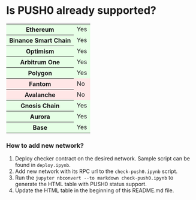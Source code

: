 # Is PUSH0 already supported?

<style type="text/css">
#T_fe830 thead {
  display: none;
}
#T_fe830 caption {
  font-size: 110%;
  font-weight: bold;
  margin-bottom: 0.67em;
}
#T_fe830 tr {
  background-color: #e6ffe6;
}
#T_fe830 tr + tr {
  background-color: #e6ffe6;
}
#T_fe830 tr + tr + tr {
  background-color: #e6ffe6;
}
#T_fe830 tr + tr + tr + tr {
  background-color: #e6ffe6;
}
#T_fe830 tr + tr + tr + tr + tr {
  background-color: #e6ffe6;
}
#T_fe830 tr + tr + tr + tr + tr + tr {
  background-color: #ffe6e6;
}
#T_fe830 tr + tr + tr + tr + tr + tr + tr {
  background-color: #ffe6e6;
}
#T_fe830 tr + tr + tr + tr + tr + tr + tr + tr {
  background-color: #e6ffe6;
}
#T_fe830 tr + tr + tr + tr + tr + tr + tr + tr + tr {
  background-color: #e6ffe6;
}
#T_fe830 tr + tr + tr + tr + tr + tr + tr + tr + tr + tr {
  background-color: #e6ffe6;
}
</style>
<table id="T_fe830">
  <!-- <caption>Is PUSH0 Supported?</caption> -->
  <thead>
    <tr>
      <th class="blank level0" >&nbsp;</th>
      <th id="T_fe830_level0_col0" class="col_heading level0 col0" >0</th>
    </tr>
  </thead>
  <tbody>
    <tr>
      <th id="T_fe830_level0_row0" class="row_heading level0 row0" >Ethereum</th>
      <td id="T_fe830_row0_col0" class="data row0 col0" >Yes</td>
    </tr>
    <tr>
      <th id="T_fe830_level0_row1" class="row_heading level0 row1" >Binance Smart Chain</th>
      <td id="T_fe830_row1_col0" class="data row1 col0" >Yes</td>
    </tr>
    <tr>
      <th id="T_fe830_level0_row2" class="row_heading level0 row2" >Optimism</th>
      <td id="T_fe830_row2_col0" class="data row2 col0" >Yes</td>
    </tr>
    <tr>
      <th id="T_fe830_level0_row3" class="row_heading level0 row3" >Arbitrum One</th>
      <td id="T_fe830_row3_col0" class="data row3 col0" >Yes</td>
    </tr>
    <tr>
      <th id="T_fe830_level0_row4" class="row_heading level0 row4" >Polygon</th>
      <td id="T_fe830_row4_col0" class="data row4 col0" >Yes</td>
    </tr>
    <tr>
      <th id="T_fe830_level0_row5" class="row_heading level0 row5" >Fantom</th>
      <td id="T_fe830_row5_col0" class="data row5 col0" >No</td>
    </tr>
    <tr>
      <th id="T_fe830_level0_row6" class="row_heading level0 row6" >Avalanche</th>
      <td id="T_fe830_row6_col0" class="data row6 col0" >No</td>
    </tr>
    <tr>
      <th id="T_fe830_level0_row7" class="row_heading level0 row7" >Gnosis Chain</th>
      <td id="T_fe830_row7_col0" class="data row7 col0" >Yes</td>
    </tr>
    <tr>
      <th id="T_fe830_level0_row8" class="row_heading level0 row8" >Aurora</th>
      <td id="T_fe830_row8_col0" class="data row8 col0" >Yes</td>
    </tr>
    <tr>
      <th id="T_fe830_level0_row9" class="row_heading level0 row9" >Base</th>
      <td id="T_fe830_row9_col0" class="data row9 col0" >Yes</td>
    </tr>
  </tbody>
</table>

### How to add new network?

1. Deploy checker contract on the desired network. Sample script can be found in `deploy.ipynb`.
2. Add new network with its RPC url to the `check-push0.ipynb` script.
3. Run the `jupyter nbconvert --to markdown check-push0.ipynb` to generate the HTML table with PUSH0 status support.
4. Update the HTML table in the beginning of this README.md file.
